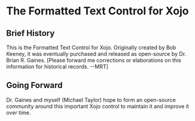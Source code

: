 # The Formatted Text Control for Xojo

## Brief History
This is the Formatted Text Control for Xojo.  Originally created by Bob Keeney, it was eventually purchased and released as open-source by Dr. Brian R. Gaines. [Please forward me
corrections or elaborations on this information for historical records. --MRT]

## Going Forward
Dr. Gaines and myself (Michael Taylor) hope to form an open-source community around this important Xojo control to maintain it and improve it over time.
